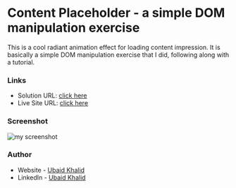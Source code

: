 # Content Placeholder - a simple DOM manipulation exercise

This is a cool radiant animation effect for loading content impression. It is basically a simple DOM manipulation exercise that I did, following along with a tutorial. 

### Links

- Solution URL: [click here](https://github.com/climaco-sarmiento/content-placeholder)
- Live Site URL: [click here](https://climaco-sarmiento.github.io/content-placeholder/)

### Screenshot

![my screenshot](./images/Screenshot.png)

### Author

- Website - [Ubaid Khalid](https://www.ubaidkhalid.dev)
- LinkedIn - [Ubaid Khalid](https://www.linkedin.com/in/ubaid-khalid-dev/)
